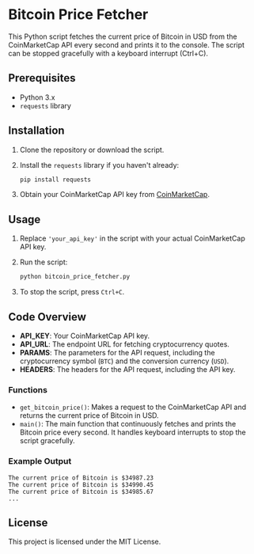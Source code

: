 # Bitcoin Price Fetcher

This Python script fetches the current price of Bitcoin in USD from the CoinMarketCap API every second and prints it to the console. The script can be stopped gracefully with a keyboard interrupt (Ctrl+C).

## Prerequisites

- Python 3.x
- `requests` library

## Installation

1. Clone the repository or download the script.
2. Install the `requests` library if you haven't already:

    ```bash
    pip install requests
    ```

3. Obtain your CoinMarketCap API key from [CoinMarketCap](https://coinmarketcap.com/api/).

## Usage

1. Replace `'your_api_key'` in the script with your actual CoinMarketCap API key.
2. Run the script:

    ```bash
    python bitcoin_price_fetcher.py
    ```

3. To stop the script, press `Ctrl+C`.

## Code Overview

- **API_KEY**: Your CoinMarketCap API key.
- **API_URL**: The endpoint URL for fetching cryptocurrency quotes.
- **PARAMS**: The parameters for the API request, including the cryptocurrency symbol (`BTC`) and the conversion currency (`USD`).
- **HEADERS**: The headers for the API request, including the API key.

### Functions

- `get_bitcoin_price()`: Makes a request to the CoinMarketCap API and returns the current price of Bitcoin in USD.
- `main()`: The main function that continuously fetches and prints the Bitcoin price every second. It handles keyboard interrupts to stop the script gracefully.

### Example Output

```
The current price of Bitcoin is $34987.23
The current price of Bitcoin is $34990.45
The current price of Bitcoin is $34985.67
...
```

## License

This project is licensed under the MIT License.
